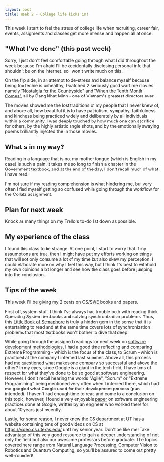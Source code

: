 ```yaml
---
layout: post
title: Week 2 - College life kicks in!
---
```


This week I start to feel the stress of college life when recruiting, career fair, events, assigments and classes get more intense and happen all at once.


"What I've done" (this past week)
---

Sorry, I just don't feel comfortable going through what I did throughout the week because I'm afraid I'll be accidentally disclosing personal info that shouldn't be on the Internet, so I won't write much on this.

On the flip side, in an attempt to de-stress and balance myself because being too techie is unhealthy, I watched 2 seriously good wartime movies namely ["Nostalgia for the Countryside"](http://www.imdb.com/title/tt0117204/) and ["When the Tenth Month Comes"](http://www.imdb.com/title/tt0118148/), all by Dang Nhat Minh - one of Vietnam's greatest directors ever.

The movies showed me the lost traditions of my people that I never knew of, and above all, how beautiful it is to have patriotism, sympathy, faithfulness and kindness being practiced widely and deliberately by all individuals within a community. I was deeply touched by how much one can sacrifice for others, by the highly artistic angle shots, and by the emotionally swaying poems brilliantly injected the in those movies.

What's in my way?
---

Reading in a language that is not my mother tongue (which is English in my case) is such a pain. It takes me so long to finish a chapter in the Government textbook, and at the end of the day, I don't recall much of what I have read. 

I'm not sure if my reading comprehension is what hindering me, but very often I find myself getting so confused while going through the workflow for the Collatz assignment.

Plan for next week
---

Knock as many things on my Trello's to-do list down as possible.


My experience of the class
---

I found this class to be strange. At one point, I start to worry that if my assumptions are true, then I might have put my efforts working on things that will not only consume a lot of my time but also skew my perception. I could elaborate more on why I feel this way, but I think it's best to withhold my own opinions a bit longer and see how the class goes before jumping into the conclusion.


Tips of the week 
---

This week I'll be giving my 2 cents on CS/SWE books and papers.

First off, system stuff. I think I've always had trouble both with reading thick Operating System textbooks and solving synchronization problems. Thus, this [Little Book of Semaphore](http://greenteapress.com/semaphores/LittleBookOfSemaphores.pdf) is truly a hidden gem in the sense that it is entertaining to read and at the same time covers lots of synchronization problems that most textbooks won't bother to dive that deep. 

While going through the assigned readings for next week on [software development methodologies](https://www.martinfowler.com/articles/newMethodology.html), I had a good time reflecting and comparing Extreme Programming - which is the focus of the class, to Scrum - which is practiced at the company I interned last summer. Above all, this process had me questioned what makes one company so successful and above the other? In my eyes, since Google is a giant in the tech field, I have tons of respect for what they've done to be so good at software engineering. However, I don't recall hearing the words "Agile", "Scrum" or "Extreme Programming" being mentioned very often when I interned there, which had me googled what Google used for their development process (pun intended). I haven't had enough time to read and come to a conclusion on this topic, however, I found a very enjoyable [paper](https://arxiv.org/pdf/1702.01715v2.pdf) on software engineering practices done at Google, written by an engineer who worked there for about 10 years just recently.

Lastly, for some reason, I never knew the CS department at UT has a website containing tons of good videos on CS at https://video.cs.utexas.edu/ until my senior year. Don't be like me! Take advantage of this very good resource to gain a deeper understanding of not only the field but also our awesome professors before graduate. The topics covered here range from Natural Language Processing, Computer Vision to Robotics and Quantum Computing, so you'll be assured to come out pretty well-rounded!

